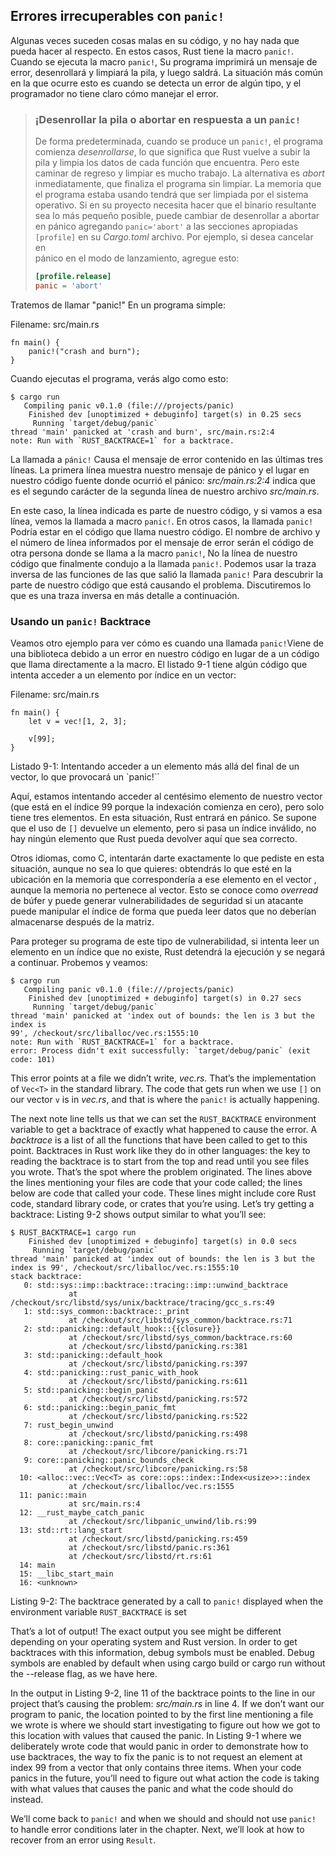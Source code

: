 ## Errores irrecuperables con `panic!`

Algunas veces suceden cosas malas en su código, y no hay nada que pueda hacer
al respecto. En estos casos, Rust tiene la macro `panic!`. Cuando se ejecuta la
macro `panic!`, Su programa imprimirá un mensaje de error, desenrollará y 
limpiará la pila, y luego saldrá. La situación más común en la que ocurre esto
es cuando se detecta un error de algún  tipo, y el programador no tiene claro 
cómo manejar el error.

> ### ¡Desenrollar la pila o abortar en respuesta a un `panic!`
>
> De forma predeterminada, cuando se produce un `panic!`, el programa comienza
> *desenrollarse*, lo que significa que Rust vuelve a subir la pila y limpia los
> datos de cada función que encuentra. Pero este caminar de regreso y limpiar
> es mucho trabajo. La alternativa es *abort* inmediatamente, que finaliza el 
> programa sin limpiar. La memoria que el  programa estaba usando tendrá que 
> ser limpiada por el sistema operativo. Si en su proyecto necesita hacer que el
> binario resultante sea lo más pequeño posible, puede cambiar de desenrollar a
> abortar en pánico agregando `panic='abort'` a las secciones apropiadas 
> `[profile]` en su *Cargo.toml* archivo. Por ejemplo, si desea cancelar en   
> pánico en el modo de lanzamiento, agregue esto:
>
> ```toml
> [profile.release]
> panic = 'abort'
> ```

Tratemos de llamar "panic!" En un programa simple:

<span class="filename">Filename: src/main.rs</span>

```rust,should_panic
fn main() {
    panic!("crash and burn");
}
```

Cuando ejecutas el programa, verás algo como esto:

```text
$ cargo run
   Compiling panic v0.1.0 (file:///projects/panic)
    Finished dev [unoptimized + debuginfo] target(s) in 0.25 secs
     Running `target/debug/panic`
thread 'main' panicked at 'crash and burn', src/main.rs:2:4
note: Run with `RUST_BACKTRACE=1` for a backtrace.
```

La llamada a `pánic!` Causa el mensaje de error contenido en las últimas tres 
líneas. La primera línea muestra nuestro mensaje de pánico y el lugar en 
nuestro código fuente donde ocurrió el pánico: *src/main.rs:2:4* indica que es
el segundo carácter de la segunda línea de nuestro archivo *src/main.rs*.

En este caso, la línea indicada es parte de nuestro código, y si vamos a esa 
línea, vemos la llamada a macro `panic!`. En otros casos, la llamada `panic!`
Podría estar en el código que llama nuestro código. El nombre de archivo y el
número de línea informados por el mensaje de error serán el código de otra 
persona donde se llama a la macro `panic!`, No la línea de nuestro código que
finalmente condujo a la llamada `panic!`. Podemos usar la traza inversa de las
funciones de las que salió la llamada `panic!` Para descubrir la parte de 
nuestro código que está causando el problema. Discutiremos lo que es una traza
inversa en más detalle a continuación.

### Usando un `panic!` Backtrace

Veamos otro ejemplo para ver cómo es cuando una llamada `panic!`Viene de una
biblioteca debido a un error en nuestro código en lugar de a un código que 
llama directamente a la macro. El listado 9-1 tiene algún código que intenta 
acceder a un elemento por índice en un vector:

<span class="filename">Filename: src/main.rs</span>

```rust,should_panic
fn main() {
    let v = vec![1, 2, 3];

    v[99];
}
```

<span class="caption">Listado 9-1: Intentando acceder a un elemento más allá 
del final de un vector, lo que provocará un `panic!``</span>

Aquí, estamos intentando acceder al centésimo elemento de nuestro vector (que
está en el índice 99 porque la indexación comienza en cero), pero solo tiene 
tres elementos. En esta situación, Rust entrará en pánico. Se supone que el uso
de  `[]` devuelve un elemento, pero si pasa un índice inválido, no hay ningún 
elemento que Rust pueda devolver aquí que sea  correcto.

Otros idiomas, como C, intentarán darte exactamente lo que pediste en esta 
situación, aunque no sea lo que quieres: obtendrás lo que esté en la ubicación
en la memoria que correspondería a ese elemento en el vector , aunque la memoria
no pertenece al vector. Esto se conoce como *overread* de búfer y puede generar
vulnerabilidades de seguridad si un atacante puede manipular el índice de forma
que pueda leer datos que no deberían almacenarse después de la matriz.

Para proteger su programa de este tipo de vulnerabilidad, si intenta leer un 
elemento en un índice que no existe, Rust detendrá la ejecución y se negará a 
continuar. Probemos y veamos:

```text
$ cargo run
   Compiling panic v0.1.0 (file:///projects/panic)
    Finished dev [unoptimized + debuginfo] target(s) in 0.27 secs
     Running `target/debug/panic`
thread 'main' panicked at 'index out of bounds: the len is 3 but the index is
99', /checkout/src/liballoc/vec.rs:1555:10
note: Run with `RUST_BACKTRACE=1` for a backtrace.
error: Process didn't exit successfully: `target/debug/panic` (exit code: 101)
```

This error points at a file we didn’t write, *vec.rs*. That’s the
implementation of `Vec<T>` in the standard library. The code that gets run when
we use `[]` on our vector `v` is in *vec.rs*, and that is where the `panic!` is
actually happening.

The next note line tells us that we can set the `RUST_BACKTRACE` environment
variable to get a backtrace of exactly what happened to cause the error. A
*backtrace* is a list of all the functions that have been called to get to this
point. Backtraces in Rust work like they do in other languages: the key to
reading the backtrace is to start from the top and read until you see files you
wrote. That’s the spot where the problem originated. The lines above the lines
mentioning your files are code that your code called; the lines below are code
that called your code. These lines might include core Rust code, standard
library code, or crates that you’re using. Let’s try getting a backtrace:
Listing 9-2 shows output similar to what you’ll see:

```text
$ RUST_BACKTRACE=1 cargo run
    Finished dev [unoptimized + debuginfo] target(s) in 0.0 secs
     Running `target/debug/panic`
thread 'main' panicked at 'index out of bounds: the len is 3 but the index is 99', /checkout/src/liballoc/vec.rs:1555:10
stack backtrace:
   0: std::sys::imp::backtrace::tracing::imp::unwind_backtrace
             at /checkout/src/libstd/sys/unix/backtrace/tracing/gcc_s.rs:49
   1: std::sys_common::backtrace::_print
             at /checkout/src/libstd/sys_common/backtrace.rs:71
   2: std::panicking::default_hook::{{closure}}
             at /checkout/src/libstd/sys_common/backtrace.rs:60
             at /checkout/src/libstd/panicking.rs:381
   3: std::panicking::default_hook
             at /checkout/src/libstd/panicking.rs:397
   4: std::panicking::rust_panic_with_hook
             at /checkout/src/libstd/panicking.rs:611
   5: std::panicking::begin_panic
             at /checkout/src/libstd/panicking.rs:572
   6: std::panicking::begin_panic_fmt
             at /checkout/src/libstd/panicking.rs:522
   7: rust_begin_unwind
             at /checkout/src/libstd/panicking.rs:498
   8: core::panicking::panic_fmt
             at /checkout/src/libcore/panicking.rs:71
   9: core::panicking::panic_bounds_check
             at /checkout/src/libcore/panicking.rs:58
  10: <alloc::vec::Vec<T> as core::ops::index::Index<usize>>::index
             at /checkout/src/liballoc/vec.rs:1555
  11: panic::main
             at src/main.rs:4
  12: __rust_maybe_catch_panic
             at /checkout/src/libpanic_unwind/lib.rs:99
  13: std::rt::lang_start
             at /checkout/src/libstd/panicking.rs:459
             at /checkout/src/libstd/panic.rs:361
             at /checkout/src/libstd/rt.rs:61
  14: main
  15: __libc_start_main
  16: <unknown>
```

<span class="caption">Listing 9-2: The backtrace generated by a call to
`panic!` displayed when the environment variable `RUST_BACKTRACE` is set</span>

That’s a lot of output! The exact output you see might be different depending
on your operating system and Rust version. In order to get backtraces with this
information, debug symbols must be enabled. Debug symbols are enabled by
default when using cargo build or cargo run without the --release flag, as we
have here.

In the output in Listing 9-2, line 11 of the backtrace points to the line in
our project that’s causing the problem: *src/main.rs* in line 4. If we don’t
want our program to panic, the location pointed to by the first line mentioning
a file we wrote is where we should start investigating to figure out how we got
to this location with values that caused the panic. In Listing 9-1 where we
deliberately wrote code that would panic in order to demonstrate how to use
backtraces, the way to fix the panic is to not request an element at index 99
from a vector that only contains three items. When your code panics in the
future, you’ll need to figure out what action the code is taking with what
values that causes the panic and what the code should do instead.

We’ll come back to `panic!` and when we should and should not use `panic!` to
handle error conditions later in the chapter. Next, we’ll look at how to
recover from an error using `Result`.
